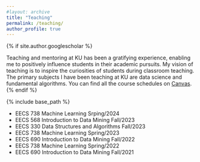 ```yaml
---
#layout: archive
title: "Teaching"
permalink: /teaching/
author_profile: true
---
```


{% if site.author.googlescholar %}
<div class="wordwrap">Teaching and mentoring at KU has been a gratifying experience, enabling me to positively influence students in their academic pursuits. My vision of teaching is to inspire the curiosities of students during classroom teaching. The primary subjects I have been teaching at KU are data science and fundamental algorithms. You can find all the course schedules on <a href="https://canvas.ku.edu">Canvas</a>.</div>
{% endif %}

{% include base_path %}

<style>
.myDiv {
  font-size:0.9em;
}
</style>
- EECS 738 Machine Learning	Srping/2024
- EECS 568 Introduction to Data Mining	Fall/2023
- EECS 330 Data Structures and Algorithms	Fall/2023
- EECS 738 Machine Learning	Spring/2023
- EECS 690 Introduction to Data Mining	Fall/2022
- EECS 738 Machine Learning	Spring/2022
- EECS 690 Introduction to Data Mining	Fall/2021

